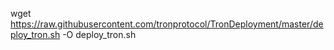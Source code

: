 wget https://raw.githubusercontent.com/tronprotocol/TronDeployment/master/deploy_tron.sh -O deploy_tron.sh
